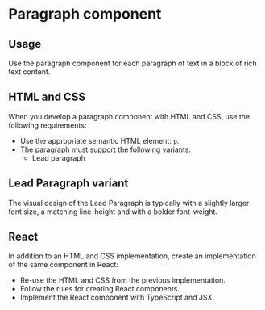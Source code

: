 # Paragraph component

## Usage

Use the paragraph component for each paragraph of text in a block of rich text content.

## HTML and CSS

When you develop a paragraph component with HTML and CSS, use the following requirements:

- Use the appropriate semantic HTML element: `p`.
- The paragraph must support the following variants:
  - Lead paragraph

## Lead Paragraph variant

The visual design of the Lead Paragraph is typically with a slightly larger font size, a matching line-height and with a bolder font-weight.

## React

In addition to an HTML and CSS implementation, create an implementation of the same component in React:

- Re-use the HTML and CSS from the previous implementation.
- Follow the rules for creating React components.
- Implement the React component with TypeScript and JSX.
